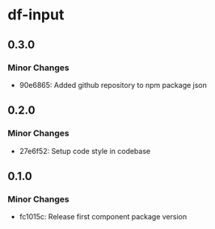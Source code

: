# df-input

## 0.3.0

### Minor Changes

- 90e6865: Added github repository to npm package json

## 0.2.0

### Minor Changes

- 27e6f52: Setup code style in codebase

## 0.1.0

### Minor Changes

- fc1015c: Release first component package version
